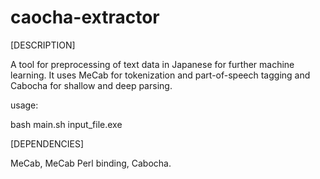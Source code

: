 # caocha-extractor

[DESCRIPTION]

A tool for preprocessing of text data in Japanese for further machine learning. It uses MeCab for tokenization and part-of-speech tagging and Cabocha for shallow and deep parsing.

usage:

bash main.sh input_file.exe

[DEPENDENCIES]

MeCab, MeCab Perl binding, Cabocha.
